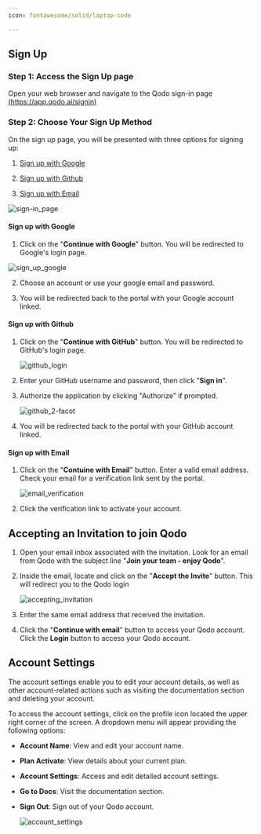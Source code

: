 ```yaml
---
icon: fontawesome/solid/laptop-code

---
```


## Sign Up

### Step 1: Access the Sign Up page

Open your web browser and navigate to the Qodo sign-in page [(https://app.qodo.ai/signin)](https://app.qodo.ai/signin) 

### Step 2: Choose Your Sign Up Method

On the sign up page, you will be presented with three options for signing up:

1. [Sign up with Google]() 

2. [Sign up with Github]() 

3. [ Sign up with Email]() 

![sign-in_page](../assets/sign-in_page.png) 


#### Sign up with Google

1. Click on the "**Continue with Google**" button. You will be redirected to Google's login page.

![sign_up_google](../assets/sign_up_google.png) 

2. Choose an account or use your google email and password.

3. You will be redirected back to the portal with your Google account linked.


#### Sign up with Github

1.  Click on the "**Continue with GitHub**" button. You will be redirected to
    GitHub's login page.  

    ![github_login](../assets/github_login.png) 

2.  Enter your GitHub username and password, then click "**Sign in**".

3.  Authorize the application by clicking "Authorize" if prompted.  

    ![github_2-facot](../assets/github_2-facot.png) 

4.  You will be redirected back to the portal with your GitHub account linked.


#### Sign up with Email


1.  Click on the "**Contuine with Email**" button. Enter a valid email address. Check your email for a verification link sent by the portal.  

    ![email_verification](../assets/email_verification.png) 


2.  Click the verification link to activate your account.


## Accepting an Invitation to join Qodo

1.  Open your email inbox associated with the invitation. Look for an email from
    Qodo with the subject line "**Join your team - enjoy Qodo**".

2.  Inside the email, locate and click on the "**Accept the Invite**" button.
    This will redirect you to the Qodo login
  
    ![accepting_invitation](../assets/accepting_invitation.png)

3.  Enter the same email address that received the invitation.

4.  Click the "**Continue with email**" button to access your Qodo account. Click the **Login** button to access your Qodo account.


## Account Settings

The account settings enable you to edit your account details, as well as other account-related actions such as visiting the documentation section and deleting your account.

To access the account settings, click on the profile icon located the upper right corner of the screen. A dropdown menu will appear providing the following options:

-   **Account Name**: View and edit your account name.

-   **Plan Activate**: View details about your current plan.

-   **Account Settings**: Access and edit detailed account settings.

-   **Go to Docs**: Visit the documentation section.

-   **Sign Out**: Sign out of your Qodo account.

    ![account_settings](../assets/account_settings.png) 
